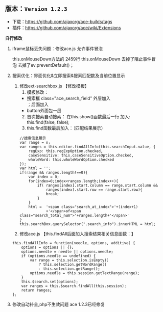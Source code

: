 ## 版本：`Version 1.2.3`
- 下载：https://github.com/ajaxorg/ace-builds/tags
- 插件：https://github.com/ajaxorg/ace/wiki/Extensions

**自行修改**
1. iframe鼠标丢失问题：修改ace.js  允许事件冒泡
	
    this.onMouseDown方法的 2459行 this.onMouseDown 去掉了阻止事件冒泡
	去掉了ev.preventDefault()；

2. 搜索优化：界面优化&立即搜索&搜索匹配数及当前位置显示
    1. 修改ext-searchbox.js  【修改模板】
        1. 模板修改：
         - 搜索框 class="ace_search_field" 外层加入<div class="ace_search_input">；后面加入 <span class="search_info"></span>
         - button外面包一层<div class="ace_search_action">
        2. 首次搜索自动搜索：
            在this.show()函数最后一行 加入:  this.find(false, false);
        3. this.find函数最后加入：（匹配结果展示）
        ```
        //搜索信息展示
        var range = n;
        var ranges = this.editor.findAllInfo(this.searchInput.value, {
            regExp: this.regExpOption.checked,
            caseSensitive: this.caseSensitiveOption.checked,
            wholeWord: this.wholeWordOption.checked
        });
        var html = '';
        if(range && ranges.length!==0){
            var index = 0; 
            for(index=0;index<ranges.length;index++){
                if( ranges[index].start.column == range.start.column && 
                    ranges[index].start.row == range.start.row){
                    break;
                }
            }
            html =  '<span class="search_at_index">'+(index+1)
                    +'</span>of<span class="search_total_num">'+ranges.length+'</span>'
        }
        this.searchBox.querySelector(".search_info").innerHTML = html;
        ```
    2. 修改ace.js  【this.findAll后面加入搜索结果相关信息函数：】
    ```
    this.findAllInfo = function(needle, options, additive) {
        options = options || {};
        options.needle = needle || options.needle;
        if (options.needle == undefined) {
            var range = this.selection.isEmpty()
                ? this.selection.getWordRange()
                : this.selection.getRange();
            options.needle = this.session.getTextRange(range);
        }    
        this.$search.set(options);
        var ranges = this.$search.findAll(this.session);
        return ranges;
    };
    ```
3. 修改自动补全,php不生效问题 ace 1.2.3已经修复

